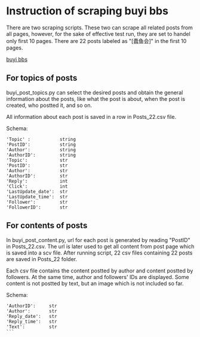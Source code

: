 # Instruction of scraping buyi bbs

There are two scraping scripts. These two can scrape all related posts from all pages, however, for the sake of effective test run, they are set to handel only first 10 pages. There are 22 posts labeled as "[蠹鱼会]" in the first 10 pages.

[buyi bbs](http://www.booyee.com.cn/bbs/list.jsp?startrow=0&startflag=1)

## For topics of posts
buyi_post_topics.py can select the desired posts and obtain the general information about the posts, like what the post is about, when the post is created, who postted it, and so on.

All information about each post is saved in a row in Posts_22.csv file. 

Schema:

```
'Topic' :           string
'PostID':           string
'Author':           string
'AuthorID':         string
'Topic':            str
'PostID':           str 
'Author':           str
'AuthorID':         str
'Reply':            int 
'Click':            int 
'LastUpdate_date':  str
'LastUpdate_time':  str
'Follower':         str
'FollowerID':       str
```

## For contents of posts

In buyi_post_content.py, url for each post is generated by reading "PostID" in Posts_22.csv. The url is later used to get all content from post page which is saved into a scv file. After running script, 22 csv files containing 22 posts are saved in Posts_22 folder.

Each csv file contains the content postted by author and content postted by followers. At the same time, author and followers' IDs are displayed. Some content is not postted by text, but an image which is not included so far.

Schema:

````
'AuthorID':     str 
'Author':       str
'Reply_date':   str
'Reply_time':   str
'Text':         str
```